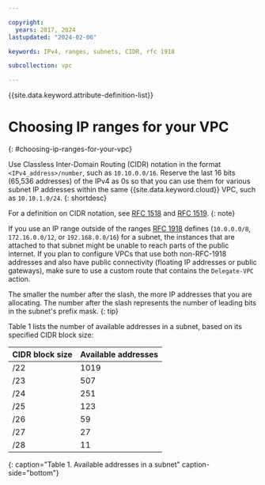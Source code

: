 ```yaml
---

copyright:
  years: 2017, 2024
lastupdated: "2024-02-06"

keywords: IPv4, ranges, subnets, CIDR, rfc 1918

subcollection: vpc

---
```


{{site.data.keyword.attribute-definition-list}}

# Choosing IP ranges for your VPC
{: #choosing-ip-ranges-for-your-vpc}

Use Classless Inter-Domain Routing (CIDR) notation in the format `<IPv4_address>/number`, such as `10.10.0.0/16`. Reserve the last 16 bits (65,536 addresses) of the IPv4 as 0s so that you can use them for various subnet IP addresses within the same {{site.data.keyword.cloud}} VPC, such as `10.10.1.0/24`.
{: shortdesc}

For a definition on CIDR notation, see [RFC 1518](https://datatracker.ietf.org/doc/html/rfc1518) and [RFC 1519](https://datatracker.ietf.org/doc/html/rfc1519).
{: note}

If you use an IP range outside of the ranges [RFC 1918](https://datatracker.ietf.org/doc/html/rfc1918) defines (`10.0.0.0/8`, `172.16.0.0/12`, or `192.168.0.0/16`) for a subnet, the instances that are attached to that subnet might be unable to reach parts of the public internet. If you plan to configure VPCs that use both non-RFC-1918 addresses and also have public connectivity (floating IP addresses or public gateways), make sure to use a custom route that contains the `Delegate-VPC` action.

The smaller the number after the slash, the more IP addresses that you are allocating. The number after the slash represents the number of leading bits in the subnet's prefix mask.
{: tip}

Table 1 lists the number of available addresses in a subnet, based on its specified CIDR block size:

| CIDR block size | Available addresses |
| --------------- | ------------------- |
|      /22        |        1019         |
|      /23        |         507         |
|      /24        |         251         |
|      /25        |         123         |
|      /26        |          59         |
|      /27        |          27         |
|      /28        |          11         |
{: caption="Table 1. Available addresses in a subnet" caption-side="bottom"}
